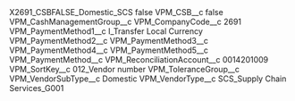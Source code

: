 <?xml version="1.0" encoding="UTF-8"?>
<CustomMetadata xmlns="http://soap.sforce.com/2006/04/metadata" xmlns:xsi="http://www.w3.org/2001/XMLSchema-instance" xmlns:xsd="http://www.w3.org/2001/XMLSchema">
    <label>X2691_CSBFALSE_Domestic_SCS</label>
    <protected>false</protected>
    <values>
        <field>VPM_CSB__c</field>
        <value xsi:type="xsd:boolean">false</value>
    </values>
    <values>
        <field>VPM_CashManagementGroup__c</field>
        <value xsi:nil="true"/>
    </values>
    <values>
        <field>VPM_CompanyCode__c</field>
        <value xsi:type="xsd:string">2691</value>
    </values>
    <values>
        <field>VPM_PaymentMethod1__c</field>
        <value xsi:type="xsd:string">I_Transfer Local Currency</value>
    </values>
    <values>
        <field>VPM_PaymentMethod2__c</field>
        <value xsi:nil="true"/>
    </values>
    <values>
        <field>VPM_PaymentMethod3__c</field>
        <value xsi:nil="true"/>
    </values>
    <values>
        <field>VPM_PaymentMethod4__c</field>
        <value xsi:nil="true"/>
    </values>
    <values>
        <field>VPM_PaymentMethod5__c</field>
        <value xsi:nil="true"/>
    </values>
    <values>
        <field>VPM_PaymentMethod__c</field>
        <value xsi:nil="true"/>
    </values>
    <values>
        <field>VPM_ReconciliationAccount__c</field>
        <value xsi:type="xsd:string">0014201009</value>
    </values>
    <values>
        <field>VPM_SortKey__c</field>
        <value xsi:type="xsd:string">012_Vendor number</value>
    </values>
    <values>
        <field>VPM_ToleranceGroup__c</field>
        <value xsi:nil="true"/>
    </values>
    <values>
        <field>VPM_VendorSubType__c</field>
        <value xsi:type="xsd:string">Domestic</value>
    </values>
    <values>
        <field>VPM_VendorType__c</field>
        <value xsi:type="xsd:string">SCS_Supply Chain Services_G001</value>
    </values>
</CustomMetadata>
